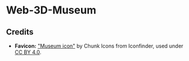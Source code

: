 # Web-3D-Museum

## Credits
- **Favicon:** ["Museum icon"](https://www.iconfinder.com/icons/8723147/museum_icon) by Chunk Icons from Iconfinder, used under [CC BY 4.0](https://creativecommons.org/licenses/by/4.0/).
